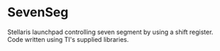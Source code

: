 SevenSeg
========

Stellaris launchpad controlling seven segment by using a shift register.
Code written using TI's supplied libraries. 
